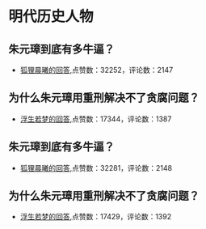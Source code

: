 # 明代历史人物
## 朱元璋到底有多牛逼？
- [狐狸晨曦的回答](https://www.zhihu.com/question/308075030/answer/1525066533),点赞数：32252，评论数：2147
## 为什么朱元璋用重刑解决不了贪腐问题？
- [浮生若梦的回答](https://www.zhihu.com/question/39124536/answer/-2101739669),点赞数：17344，评论数：1387
## 朱元璋到底有多牛逼？
- [狐狸晨曦的回答](https://www.zhihu.com/question/308075030/answer/1525066533),点赞数：32281，评论数：2148
## 为什么朱元璋用重刑解决不了贪腐问题？
- [浮生若梦的回答](https://www.zhihu.com/question/39124536/answer/-2101739669),点赞数：17429，评论数：1392
